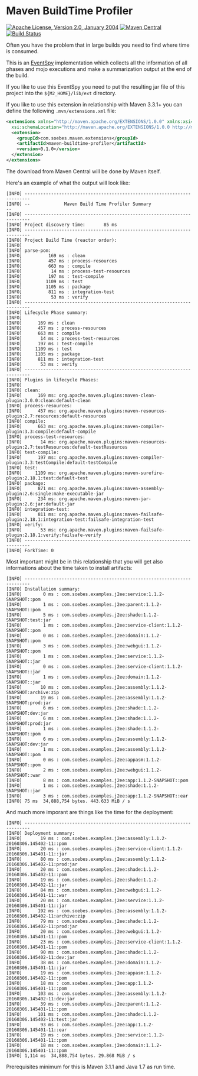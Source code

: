# Maven BuildTime Profiler

[![Apache License, Version 2.0, January 2004](https://img.shields.io/github/license/khmarbaise/maven-buildtime-profiler.svg?label=License)](http://www.apache.org/licenses/)
[![Maven Central](https://img.shields.io/maven-central/v/com.soebes.extensions/maven-buildtime-profiler.svg?label=Maven%20Central)](http://search.maven.org/#search%7Cga%7C1%7Cmaven-buildtime-profiler)
[![Build Status](https://travis-ci.org/mojohaus/sql-maven-plugin.svg?branch=master)](https://travis-ci.org/khmarbaise/maven-buildtime-profiler)

Often you have the problem that in large builds you need to find
where time is consumed.

This is an [EventSpy][1] implementation which collects all the information of
all phases and mojo executions and make a summarization output at the end of
the build.

If you like to use this EventSpy you need to put the resulting jar
file of this project into the `${M2_HOME}/lib/ext` directory.


If you like to use this extension in relationship with Maven 3.3.1+ you
can define the following `.mvn/extensions.xml` file:

``` xml
<extensions xmlns="http://maven.apache.org/EXTENSIONS/1.0.0" xmlns:xsi="http://www.w3.org/2001/XMLSchema-instance"
  xsi:schemaLocation="http://maven.apache.org/EXTENSIONS/1.0.0 http://maven.apache.org/xsd/core-extensions-1.0.0.xsd">
  <extension>
    <groupId>com.soebes.maven.extensions</groupId>
    <artifactId>maven-buildtime-profiler</artifactId>
    <version>0.1.0</version>
  </extension>
</extensions>
```

The download from Maven Central will be done by Maven itself.

Here's an example of what the output will look like:

```
[INFO] ------------------------------------------------------------------------
[INFO] --             Maven Build Time Profiler Summary                      --
[INFO] ------------------------------------------------------------------------
[INFO] Project discovery time:       85 ms
[INFO] ------------------------------------------------------------------------
[INFO] Project Build Time (reactor order):
[INFO]
[INFO] parse-pom:
[INFO]          169 ms : clean
[INFO]          457 ms : process-resources
[INFO]          663 ms : compile
[INFO]           14 ms : process-test-resources
[INFO]          197 ms : test-compile
[INFO]         1109 ms : test
[INFO]         1105 ms : package
[INFO]          811 ms : integration-test
[INFO]           53 ms : verify
[INFO] ------------------------------------------------------------------------
[INFO] Lifecycle Phase summary:
[INFO]
[INFO]      169 ms : clean
[INFO]      457 ms : process-resources
[INFO]      663 ms : compile
[INFO]       14 ms : process-test-resources
[INFO]      197 ms : test-compile
[INFO]     1109 ms : test
[INFO]     1105 ms : package
[INFO]      811 ms : integration-test
[INFO]       53 ms : verify
[INFO] ------------------------------------------------------------------------
[INFO] Plugins in lifecycle Phases:
[INFO]
[INFO] clean:
[INFO]      169 ms: org.apache.maven.plugins:maven-clean-plugin:3.0.0:clean:default-clean
[INFO] process-resources:
[INFO]      457 ms: org.apache.maven.plugins:maven-resources-plugin:2.7:resources:default-resources
[INFO] compile:
[INFO]      663 ms: org.apache.maven.plugins:maven-compiler-plugin:3.3:compile:default-compile
[INFO] process-test-resources:
[INFO]       14 ms: org.apache.maven.plugins:maven-resources-plugin:2.7:testResources:default-testResources
[INFO] test-compile:
[INFO]      197 ms: org.apache.maven.plugins:maven-compiler-plugin:3.3:testCompile:default-testCompile
[INFO] test:
[INFO]     1109 ms: org.apache.maven.plugins:maven-surefire-plugin:2.18.1:test:default-test
[INFO] package:
[INFO]      871 ms: org.apache.maven.plugins:maven-assembly-plugin:2.6:single:make-executable-jar
[INFO]      234 ms: org.apache.maven.plugins:maven-jar-plugin:2.6:jar:default-jar
[INFO] integration-test:
[INFO]      811 ms: org.apache.maven.plugins:maven-failsafe-plugin:2.18.1:integration-test:failsafe-integration-test
[INFO] verify:
[INFO]       53 ms: org.apache.maven.plugins:maven-failsafe-plugin:2.18.1:verify:failsafe-verify
[INFO] ------------------------------------------------------------------------
[INFO] ForkTime: 0
```

Most important might be in this relationship that you will get also informations about the 
time taken to install artifacts:

```
[INFO] ------------------------------------------------------------------------
[INFO] Installation summary:
[INFO]        0 ms : com.soebes.examples.j2ee:service:1.1.2-SNAPSHOT::pom
[INFO]        1 ms : com.soebes.examples.j2ee:parent:1.1.2-SNAPSHOT::pom
[INFO]        5 ms : com.soebes.examples.j2ee:shade:1.1.2-SNAPSHOT:test:jar
[INFO]        1 ms : com.soebes.examples.j2ee:service-client:1.1.2-SNAPSHOT::pom
[INFO]        0 ms : com.soebes.examples.j2ee:domain:1.1.2-SNAPSHOT::pom
[INFO]        3 ms : com.soebes.examples.j2ee:webgui:1.1.2-SNAPSHOT::pom
[INFO]        1 ms : com.soebes.examples.j2ee:service:1.1.2-SNAPSHOT::jar
[INFO]        0 ms : com.soebes.examples.j2ee:service-client:1.1.2-SNAPSHOT::jar
[INFO]        1 ms : com.soebes.examples.j2ee:domain:1.1.2-SNAPSHOT::jar
[INFO]       10 ms : com.soebes.examples.j2ee:assembly:1.1.2-SNAPSHOT:archive:zip
[INFO]       19 ms : com.soebes.examples.j2ee:assembly:1.1.2-SNAPSHOT:prod:jar
[INFO]        6 ms : com.soebes.examples.j2ee:shade:1.1.2-SNAPSHOT:dev:jar
[INFO]        6 ms : com.soebes.examples.j2ee:shade:1.1.2-SNAPSHOT:prod:jar
[INFO]        1 ms : com.soebes.examples.j2ee:shade:1.1.2-SNAPSHOT::pom
[INFO]        6 ms : com.soebes.examples.j2ee:assembly:1.1.2-SNAPSHOT:dev:jar
[INFO]        1 ms : com.soebes.examples.j2ee:assembly:1.1.2-SNAPSHOT::pom
[INFO]        0 ms : com.soebes.examples.j2ee:appasm:1.1.2-SNAPSHOT::pom
[INFO]        2 ms : com.soebes.examples.j2ee:webgui:1.1.2-SNAPSHOT::war
[INFO]        8 ms : com.soebes.examples.j2ee:app:1.1.2-SNAPSHOT::pom
[INFO]        1 ms : com.soebes.examples.j2ee:shade:1.1.2-SNAPSHOT::jar
[INFO]        3 ms : com.soebes.examples.j2ee:app:1.1.2-SNAPSHOT::ear
[INFO] 75 ms  34,888,754 bytes. 443.633 MiB / s
```

And much more imporant are things like the time for the deployment:

```
[INFO] ------------------------------------------------------------------------
[INFO] Deployment summary:
[INFO]       19 ms : com.soebes.examples.j2ee:assembly:1.1.2-20160306.145402-11::pom
[INFO]       20 ms : com.soebes.examples.j2ee:service-client:1.1.2-20160306.145401-11::jar
[INFO]       80 ms : com.soebes.examples.j2ee:assembly:1.1.2-20160306.145402-11:prod:jar
[INFO]       20 ms : com.soebes.examples.j2ee:shade:1.1.2-20160306.145402-11::pom
[INFO]       19 ms : com.soebes.examples.j2ee:shade:1.1.2-20160306.145402-11::jar
[INFO]       84 ms : com.soebes.examples.j2ee:webgui:1.1.2-20160306.145401-11::war
[INFO]       20 ms : com.soebes.examples.j2ee:service:1.1.2-20160306.145401-11::jar
[INFO]      192 ms : com.soebes.examples.j2ee:assembly:1.1.2-20160306.145402-11:archive:zip
[INFO]       79 ms : com.soebes.examples.j2ee:shade:1.1.2-20160306.145402-11:prod:jar
[INFO]       20 ms : com.soebes.examples.j2ee:webgui:1.1.2-20160306.145401-11::pom
[INFO]       23 ms : com.soebes.examples.j2ee:service-client:1.1.2-20160306.145401-11::pom
[INFO]       90 ms : com.soebes.examples.j2ee:shade:1.1.2-20160306.145402-11:dev:jar
[INFO]       38 ms : com.soebes.examples.j2ee:domain:1.1.2-20160306.145401-11::jar
[INFO]       19 ms : com.soebes.examples.j2ee:appasm:1.1.2-20160306.145402-11::pom
[INFO]       18 ms : com.soebes.examples.j2ee:app:1.1.2-20160306.145401-11::pom
[INFO]      103 ms : com.soebes.examples.j2ee:assembly:1.1.2-20160306.145402-11:dev:jar
[INFO]       39 ms : com.soebes.examples.j2ee:parent:1.1.2-20160306.145401-11::pom
[INFO]      101 ms : com.soebes.examples.j2ee:shade:1.1.2-20160306.145402-11:test:jar
[INFO]       93 ms : com.soebes.examples.j2ee:app:1.1.2-20160306.145401-11::ear
[INFO]       19 ms : com.soebes.examples.j2ee:service:1.1.2-20160306.145401-11::pom
[INFO]       18 ms : com.soebes.examples.j2ee:domain:1.1.2-20160306.145401-11::pom
[INFO] 1,114 ms  34,888,754 bytes. 29.868 MiB / s
```

Prerequisites minimum for this is Maven 3.1.1 and Java 1.7 as run time.

[1]: http://maven.apache.org/ref/3.0.3/maven-core/apidocs/org/apache/maven/eventspy/AbstractEventSpy.html
